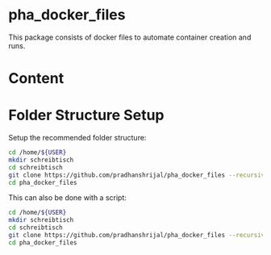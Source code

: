 # pha_docker_files

This package consists of docker files to automate container creation and runs.

# Content

# Folder Structure Setup
Setup the recommended folder structure:
```bash
cd /home/${USER}
mkdir schreibtisch
cd schreibtisch
git clone https://github.com/pradhanshrijal/pha_docker_files --recursive
cd pha_docker_files
```

This can also be done with a script:
```bash
cd /home/${USER}
mkdir schreibtisch
cd schreibtisch
git clone https://github.com/pradhanshrijal/pha_docker_files --recursive
cd pha_docker_files
```
